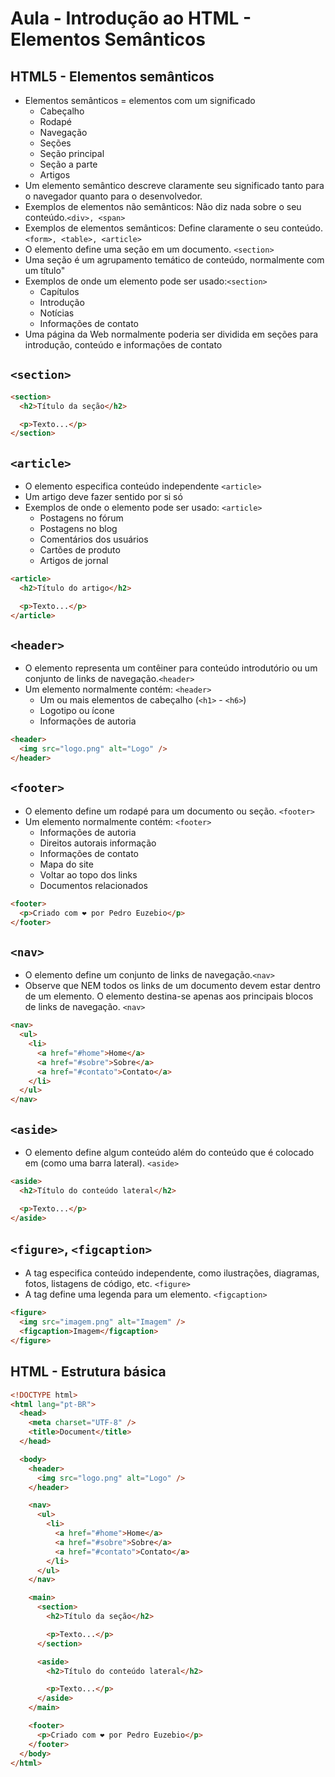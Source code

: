 # Aula - Introdução ao HTML - Elementos Semânticos

## HTML5 - Elementos semânticos

- Elementos semânticos = elementos com um significado
  - Cabeçalho
  - Rodapé
  - Navegação
  - Seções
  - Seção principal
  - Seção a parte
  - Artigos
- Um elemento semântico descreve claramente seu significado tanto para o navegador quanto para o desenvolvedor.
- Exemplos de elementos não semânticos: Não diz nada sobre o seu conteúdo.`<div>, <span>`
- Exemplos de elementos semânticos: Define claramente o seu conteúdo. `<form>, <table>, <article>`
- O elemento define uma seção em um documento. `<section>`
- Uma seção é um agrupamento temático de conteúdo, normalmente com um título"
- Exemplos de onde um elemento pode ser usado:`<section>`
  - Capítulos
  - Introdução
  - Notícias
  - Informações de contato
- Uma página da Web normalmente poderia ser dividida em seções para introdução, conteúdo e informações de contato

## `<section>`

```html
<section>
  <h2>Título da seção</h2>

  <p>Texto...</p>
</section>
```

## `<article>`

- O elemento especifica conteúdo independente `<article>`
- Um artigo deve fazer sentido por si só
- Exemplos de onde o elemento pode ser usado: `<article>`
  - Postagens no fórum
  - Postagens no blog
  - Comentários dos usuários
  - Cartões de produto
  - Artigos de jornal

```html
<article>
  <h2>Título do artigo</h2>

  <p>Texto...</p>
</article>
```

## `<header>`

- O elemento representa um contêiner para conteúdo introdutório ou um conjunto de links de navegação.`<header>`
- Um elemento normalmente contém: `<header>`
  - Um ou mais elementos de cabeçalho (`<h1>` - `<h6>`)
  - Logotipo ou ícone
  - Informações de autoria

```html
<header>
  <img src="logo.png" alt="Logo" />
</header>
```

## `<footer>`

- O elemento define um rodapé para um documento ou seção. `<footer>`
- Um elemento normalmente contém: `<footer>`
  - Informações de autoria
  - Direitos autorais informação
  - Informações de contato
  - Mapa do site
  - Voltar ao topo dos links
  - Documentos relacionados

```html
<footer>
  <p>Criado com ❤️ por Pedro Euzebio</p>
</footer>
```

## `<nav>`

- O elemento define um conjunto de links de navegação.`<nav>`
- Observe que NEM todos os links de um documento devem estar dentro de um elemento. O elemento destina-se apenas aos principais blocos de links de navegação. `<nav>`

```html
<nav>
  <ul>
    <li>
      <a href="#home">Home</a>
      <a href="#sobre">Sobre</a>
      <a href="#contato">Contato</a>
    </li>
  </ul>
</nav>
```

## `<aside>`

- O elemento define algum conteúdo além do conteúdo que é colocado em (como uma barra lateral). `<aside>`

```html
<aside>
  <h2>Título do conteúdo lateral</h2>

  <p>Texto...</p>
</aside>
```

## `<figure>`, `<figcaption>`

- A tag especifica conteúdo independente, como ilustrações, diagramas, fotos, listagens de código, etc. `<figure>`
- A tag define uma legenda para um elemento. `<figcaption>`

```html
<figure>
  <img src="imagem.png" alt="Imagem" />
  <figcaption>Imagem</figcaption>
</figure>
```

## HTML - Estrutura básica

```html
<!DOCTYPE html>
<html lang="pt-BR">
  <head>
    <meta charset="UTF-8" />
    <title>Document</title>
  </head>

  <body>
    <header>
      <img src="logo.png" alt="Logo" />
    </header>

    <nav>
      <ul>
        <li>
          <a href="#home">Home</a>
          <a href="#sobre">Sobre</a>
          <a href="#contato">Contato</a>
        </li>
      </ul>
    </nav>

    <main>
      <section>
        <h2>Título da seção</h2>

        <p>Texto...</p>
      </section>

      <aside>
        <h2>Título do conteúdo lateral</h2>

        <p>Texto...</p>
      </aside>
    </main>

    <footer>
      <p>Criado com ❤️ por Pedro Euzebio</p>
    </footer>
  </body>
</html>
```
